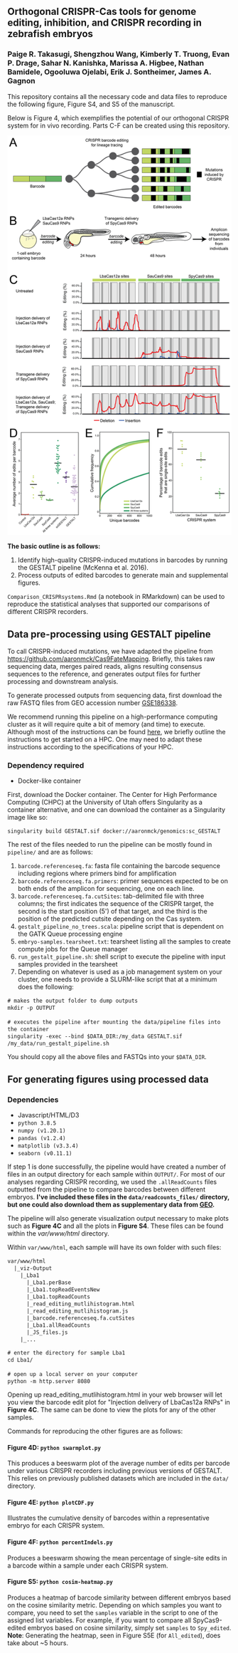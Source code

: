 ## Orthogonal CRISPR-Cas tools for genome editing, inhibition, and CRISPR recording in zebrafish embryos 
### Paige R. Takasugi, Shengzhou Wang, Kimberly T. Truong, Evan P. Drage, Sahar N. Kanishka, Marissa A. Higbee, Nathan Bamidele, Ogooluwa Ojelabi, Erik J. Sontheimer, James A. Gagnon 

This repository contains all the necessary code and data files to reproduce the following figure, Figure S4, and S5 of the manuscript. 

Below is Figure 4, which exemplifies the potential of our orthogonal CRISPR system for in vivo recording. Parts C-F can be created using this repository. 

![figure text](img/fig4.png)

**The basic outline is as follows:**
  1. Identify high-quality CRISPR-induced mutations in barcodes by running the GESTALT pipeline (McKenna et al. 2016).
  2. Process outputs of edited barcodes to generate main and supplemental figures. 

`Comparison_CRISPRsystems.Rmd` (a notebook in RMarkdown) can be used to reproduce the statistical analyses that supported our comparisons of different CRISPR recorders. 

## Data pre-processing using GESTALT pipeline 
To call CRISPR-induced mutations, we have adapted the pipeline from https://github.com/aaronmck/Cas9FateMapping. Briefly, this takes raw sequencing data, merges paired reads, aligns resulting consensus sequences to the reference, and generates output files for further processing and downstream analysis. 

To generate processed outputs from sequencing data, first download the raw FASTQ files from GEO accession number [GSE186338](https://www.ncbi.nlm.nih.gov/geo/query/acc.cgi?acc=GSE186338).

We recommend running this pipeline on a high-performance computing cluster as it will require quite a bit of memory (and time) to execute. 
Although most of the instructions can be found [here](https://github.com/mckennalab/SingleCellLineage), we briefly outline the instructions to get started on a HPC. One may need to adapt these instructions according to the specifications of your HPC. 

### Dependency required
* Docker-like container 

First, download the Docker container. The Center for High Performance Computing (CHPC) at the University of Utah offers Singularity as a container alternative, and one can download the container as a Singularity image like so: 

```
singularity build GESTALT.sif docker://aaronmck/genomics:sc_GESTALT 
```

The rest of the files needed to run the pipeline can be mostly found in `pipeline/` and are as follows:
1. `barcode.referenceseq.fa`: fasta file containing the barcode sequence including regions where primers bind for amplification
2. `barcode.referenceseq.fa.primers`: primer sequences expected to be on both ends of the amplicon for sequencing, one on each line. 
3. `barcode.referenceseq.fa.cutSites`: tab-delimited file with three columns; the first indicates the sequence of the CRISPR target, the second is the start position (5') of that target, and the third is the position of the predicted cutsite depending on the Cas system. 
4. `gestalt_pipeline_no_trees.scala`: pipeline script that is dependent on the GATK Queue processing engine 
5. `embryo-samples.tearsheet.txt`: tearsheet listing all the samples to create compute jobs for the Queue manager 
6. `run_gestalt_pipeline.sh`: shell script to execute the pipeline with input samples provided in the tearsheet
7. Depending on whatever is used as a job management system on your cluster, one needs to provide a SLURM-like script that at a minimum does the following: 
```
# makes the output folder to dump outputs
mkdir -p OUTPUT

# executes the pipeline after mounting the data/pipeline files into the container 
singularity -exec --bind $DATA_DIR:/my_data GESTALT.sif /my_data/run_gestalt_pipeline.sh
```

You should copy all the above files and FASTQs into your `$DATA_DIR`. 

## For generating figures using processed data

### Dependencies 
 * Javascript/HTML/D3
 * `python 3.8.5`
 * `numpy (v1.20.1)`
 * `pandas (v1.2.4)`
 * `matplotlib (v3.3.4)`
 * `seaborn (v0.11.1)`

If step 1 is done successfully, the pipeline would have created a number of files in an output directory for each sample within `OUTPUT/`. For most of our analyses regarding CRISPR recording, we used the `.allReadCounts` files outputted from the pipeline to compare barcodes between different embryos. **I've included these files in the `data/readcounts_files/` directory, but one could also download them as supplementary data from [GEO](https://www.ncbi.nlm.nih.gov/geo/query/acc.cgi?acc=GSE186338).**

The pipeline will also generate visualization output necessary to make plots such as **Figure 4C** and all the plots in **Figure S4**. These files can be found within the *var/www/html* directory.

Within `var/www/html`, each sample will have its own folder with such files:
```
var/www/html
  |_viz-Output
    |_Lba1
      |_Lba1.perBase 
      |_Lba1.topReadEventsNew 
      |_Lba1.topReadCounts 
      |_read_editing_mutlihistogram.html
      |_read_editing_mutlihistogram.js
      |_barcode.referenceseq.fa.cutSites 
      |_Lba1.allReadCounts 
      |_JS_files.js
    |_...
```

```
# enter the directory for sample Lba1
cd Lba1/ 

# open up a local server on your computer
python -m http.server 8080
```

Opening up read_editing_mutlihistogram.html in your web browser will let you view the barcode edit plot for "Injection delivery of LbaCas12a RNPs" in **Figure 4C**. The same can be done to view the plots for any of the other samples.

Commands for reproducing the other figures are as follows: 

#### **Figure 4D**: `python swarmplot.py`
This produces a beeswarm plot of the average number of edits per barcode under various CRISPR recorders including previous versions of GESTALT. This relies on previously published datasets which are included in the `data/` directory. 

#### **Figure 4E**: `python plotCDF.py` 
Illustrates the cumulative density of barcodes within a representative embryo for each CRISPR system. 

#### **Figure 4F**: `python percentIndels.py` 
Produces a beeswarm showing the mean percentage of single-site edits in a barcode within a sample under each CRISPR system. 

#### **Figure S5**: `python cosim-heatmap.py`
Produces a heatmap of barcode similarity between different embryos based on the cosine similarity metric. Depending on which samples you want to compare, you need to set the `samples` variable in the script to one of the assigned list variables. For example, if you want to compare all SpyCas9-edited embryos based on cosine similarity, simply set `samples` to `Spy_edited`. **Note**: Generating the heatmap, seen in Figure S5E (for `All_edited`), does take about ~5 hours. 



